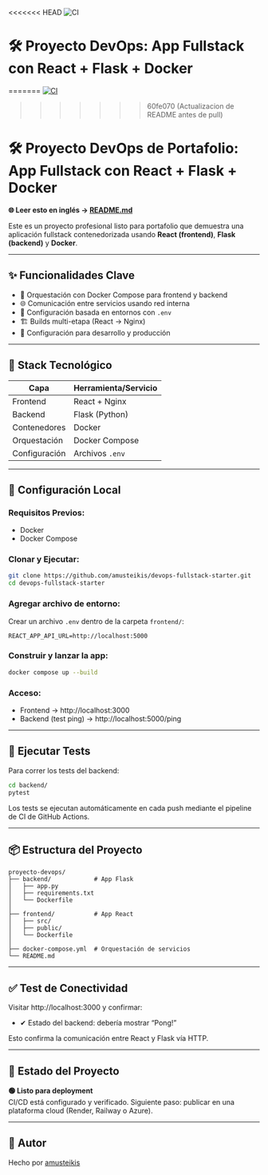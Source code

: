 <<<<<<< HEAD
![CI](https://github.com/amusteikis/devops-fullstack-starter/actions/workflows/ci.yml/badge.svg)
# 🛠 Proyecto DevOps: App Fullstack con React + Flask + Docker
=======
[![CI](https://github.com/amusteikis/devops-fullstack-starter/actions/workflows/ci.yml/badge.svg)](https://github.com/amusteikis/devops-fullstack-starter/actions)
>>>>>>> 60fe070 (Actualizacion de README antes de pull)

# 🛠 Proyecto DevOps de Portafolio: App Fullstack con React + Flask + Docker

**🌐 Leer esto en inglés → [README.md](README.md)**

Este es un proyecto profesional listo para portafolio que demuestra una aplicación fullstack contenedorizada usando **React (frontend)**, **Flask (backend)** y **Docker**.

---

## ✨ Funcionalidades Clave

- 🔄 Orquestación con Docker Compose para frontend y backend
- 🌐 Comunicación entre servicios usando red interna
- 🔐 Configuración basada en entornos con `.env`
- 🏗 Builds multi-etapa (React → Nginx)
- 🚀 Configuración para desarrollo y producción

---

## 🧰 Stack Tecnológico

| Capa        | Herramienta/Servicio   |
|-------------|------------------------|
| Frontend    | React + Nginx          |
| Backend     | Flask (Python)         |
| Contenedores| Docker                 |
| Orquestación| Docker Compose         |
| Configuración | Archivos `.env`      |

---

## 🚀 Configuración Local

### Requisitos Previos:
- Docker
- Docker Compose

### Clonar y Ejecutar:

```bash
git clone https://github.com/amusteikis/devops-fullstack-starter.git
cd devops-fullstack-starter
```

### Agregar archivo de entorno:

Crear un archivo `.env` dentro de la carpeta `frontend/`:
```
REACT_APP_API_URL=http://localhost:5000
```

### Construir y lanzar la app:

```bash
docker compose up --build
```

### Acceso:

- Frontend → http://localhost:3000  
- Backend (test ping) → http://localhost:5000/ping

---

## 🧪 Ejecutar Tests

Para correr los tests del backend:

```bash
cd backend/
pytest
```

Los tests se ejecutan automáticamente en cada push mediante el pipeline de CI de GitHub Actions.

---

## 📦 Estructura del Proyecto

```
proyecto-devops/
├── backend/            # App Flask
│   ├── app.py
│   ├── requirements.txt
│   └── Dockerfile
│
├── frontend/           # App React
│   ├── src/
│   ├── public/
│   └── Dockerfile
│
├── docker-compose.yml  # Orquestación de servicios
└── README.md
```

---

## ✅ Test de Conectividad

Visitar http://localhost:3000 y confirmar:

- ✔ Estado del backend: debería mostrar “Pong!”

Esto confirma la comunicación entre React y Flask vía HTTP.

---


## 📌 Estado del Proyecto

**🟢 Listo para deployment**  
CI/CD está configurado y verificado. Siguiente paso: publicar en una plataforma cloud (Render, Railway o Azure).

---

## 🙌 Autor

Hecho por [amusteikis](https://github.com/amusteikis)
